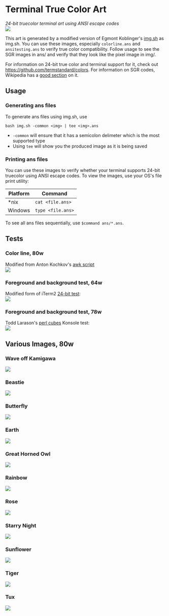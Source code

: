 # Terminal True Color Art

_24-bit truecolor terminal art using ANSI escape codes_  
![](png/colorline_cropped.png)

This art is generated by a modified version of Egmont Koblinger's
[img.sh](https://gitlab.gnome.org/GNOME/vte/blob/master/perf/img.sh) as img.sh.
You can use these images, especially `colorline.ans` and `ansitesting.ans` to
verify true color compatibility. Follow usage to see the SGR images in ans/ and verify
that they look like the pixel image in img/. 

For information on 24-bit true color and
terminal support for it, check out https://github.com/termstandard/colors.
For information on SGR codes, Wikipedia has a [good
section](https://en.wikipedia.org/wiki/ANSI_escape_code#SGR_(Select_Graphic_Rendition)_parameters)
on it.

## Usage

### Generating ans files

To generate ans files using img.sh, use 

    bash img.sh -common <img> | tee <img>.ans

* `-common` will ensure that it has a semicolon delimeter which is the most
  supported type
* Using `tee` will show you the produced image as it is being saved

### Printing ans files

You can use these images to verify whether your terminal supports 24-bit
truecolor using ANSI escape codes. To view the images, use your OS's file print
utility:

| Platform | Command           |
|----------|-------------------|
| \*nix    | `cat <file.ans>`  |
| Windows  | `type <file.ans>` |

To see all ans files sequentially, use `$command ans/*.ans`.

## Tests

### Color line, 80w 

Modified from Anton Kochkov's [awk script](github.com/termstandard/colors)  
![](png/colorline.png)

### Foreground and background test, 64w

Modified form of iTerm2 [24-bit
test](https://raw.githubusercontent.com/JohnMorales/dotfiles/master/colors/24-bit-color.sh):  
![](png/ansitesting.png)

### Foreground and background test, 78w

Todd Larason's [perl
cubes](https://github.com/robertknight/konsole/blob/master/tests/color-spaces.pl)
Konsole test:  
![](png/perl_cubes.png)

## Various Images, 80w

### Wave off Kamigawa  
![](png/wave_off_kamigawa.png)

### Beastie  
![](png/beastie.png)

### Butterfly
![](png/butterfly.png)

### Earth  
![](png/earth.png)

### Great Horned Owl  
![](png/great_horned_owl.png)

### Rainbow  
![](png/rainbow.png)

### Rose  
![](png/rose.png)

### Starry Night  
![](png/starry_night.png)

### Sunflower  
![](png/sunflower.png)

### Tiger  
![](png/tiger.png)

### Tux  
![](png/tux.png)

